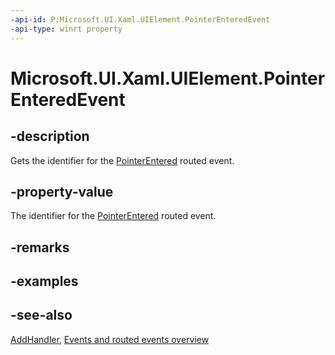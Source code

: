 ```yaml
---
-api-id: P:Microsoft.UI.Xaml.UIElement.PointerEnteredEvent
-api-type: winrt property
---
```


<!-- Property syntax
public Microsoft.UI.Xaml.RoutedEvent PointerEnteredEvent { get; }
-->

# Microsoft.UI.Xaml.UIElement.PointerEnteredEvent

## -description

Gets the identifier for the [PointerEntered](uielement_pointerentered.md) routed event.

## -property-value

The identifier for the [PointerEntered](uielement_pointerentered.md) routed event.

## -remarks

## -examples

## -see-also

[AddHandler](uielement_addhandler_1350394113.md), [Events and routed events overview](/windows/uwp/xaml-platform/events-and-routed-events-overview)

